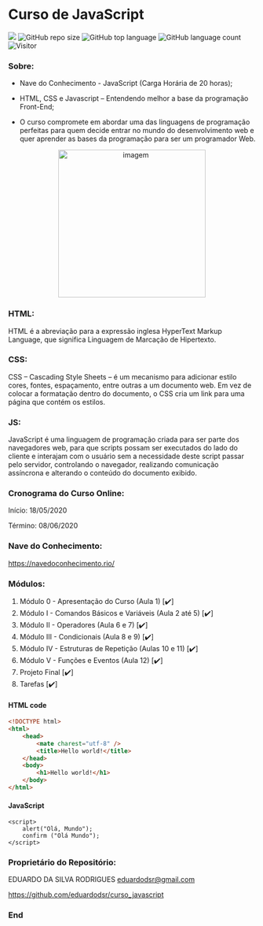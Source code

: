 # Curso de JavaScript

[![](https://img.shields.io/badge/made_by-eduardodsr-green)](https://github.com/eduardods/)
![GitHub repo size](https://img.shields.io/github/repo-size/eduardodsr/curso_javascript)
![GitHub top language](https://img.shields.io/github/languages/top/eduardodsr/curso_javascript)
![GitHub language count](https://img.shields.io/github/languages/count/eduardodsr/curso_javascript)
![Visitor](https://visitor-badge.glitch.me/badge?page_id=eduardodsr.curso_javascript)


### Sobre:

- Nave do Conhecimento - JavaScript (Carga Horária de 20 horas);

- HTML, CSS e Javascript – Entendendo melhor a base da programação Front-End;

- O curso compromete em abordar uma das linguagens de programação perfeitas para quem decide entrar no mundo do desenvolvimento web e quer aprender as bases da programação para ser um programador Web.

 <p align="center">
  <img src=https://apexensino.com.br/wp-content/uploads/2017/11/html-css-javascript.jpg)?raw=true" alt="imagem" width="300px" />                                                                            
 </p>


### HTML:

HTML é a abreviação para a expressão inglesa HyperText Markup Language, que significa Linguagem de Marcação de Hipertexto.

### CSS:

CSS – Cascading Style Sheets – é um mecanismo para adicionar estilo cores, fontes, espaçamento, entre outras a um documento web. Em vez de colocar a formatação dentro do documento, o CSS cria um link para uma página que contém os estilos.

### JS:

JavaScript é uma linguagem de programação criada para ser parte dos navegadores web, para que scripts possam ser executados do lado do cliente e interajam com o usuário sem a necessidade deste script passar pelo servidor, controlando o navegador, realizando comunicação assíncrona e alterando o conteúdo do documento exibido.


### Cronograma do Curso Online:

Início: 18/05/2020 

Término: 08/06/2020


### Nave do Conhecimento:

<https://navedoconhecimento.rio/>

### Módulos:
                 
1. Módulo 0 - Apresentação do Curso (Aula 1) [✔️]
2. Módulo I - Comandos Básicos e Variáveis (Aula 2 até 5) [✔️]
3. Módulo II - Operadores (Aula 6 e 7) [✔️]
4. Módulo III - Condicionais (Aula 8 e 9) [✔️]
5. Módulo IV - Estruturas de Repetição (Aulas 10 e 11) [✔️]
6. Módulo V - Funções e Eventos (Aula 12) [✔️]
7. Projeto Final [✔️]
8. Tarefas [✔️]


#### HTML code

```html
<!DOCTYPE html>
<html>
    <head>
        <mate charest="utf-8" />
        <title>Hello world!</title>
    </head>
    <body>
        <h1>Hello world!</h1>
    </body>
</html>
```

#### JavaScript

    <script>
        alert("Olá, Mundo");
        confirm ("Olá Mundo");
    </script>


### Proprietário do Repositório:

EDUARDO DA SILVA RODRIGUES
eduardodsr@gmail.com

<https://github.com/eduardodsr/curso_javascript>

### End
